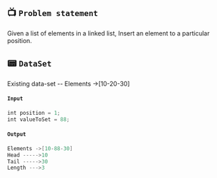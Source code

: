 ## 📺 `Problem statement`
Given a list of elements in a linked list, Insert an element to a particular position.


## 📟 `DataSet`
Existing data-set -- Elements ->[10-20-30]

#### `Input`
```kotlin
int position = 1;
int valueToSet = 88;
```
#### `Output`
```kotlin
Elements ->[10-88-30]
Head ----->10
Tail ----->30
Length --->3
```
